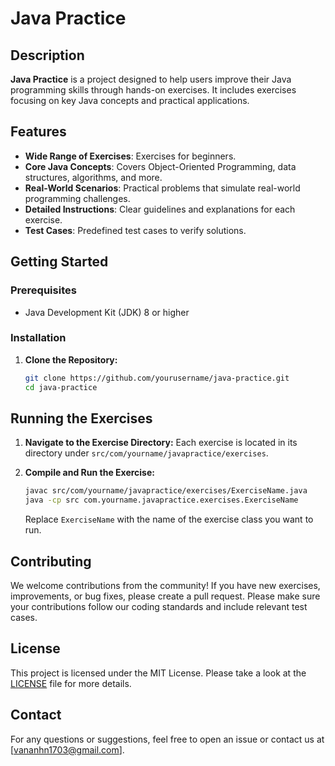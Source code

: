# Java Practice

## Description

**Java Practice** is a project designed to help users improve their Java programming skills through hands-on exercises. It includes exercises focusing on key Java concepts and practical applications.

## Features

- **Wide Range of Exercises**: Exercises for beginners.
- **Core Java Concepts**: Covers Object-Oriented Programming, data structures, algorithms, and more.
- **Real-World Scenarios**: Practical problems that simulate real-world programming challenges.
- **Detailed Instructions**: Clear guidelines and explanations for each exercise.
- **Test Cases**: Predefined test cases to verify solutions.

## Getting Started

### Prerequisites

- Java Development Kit (JDK) 8 or higher

### Installation

1. **Clone the Repository:**
   ```bash
   git clone https://github.com/yourusername/java-practice.git
   cd java-practice
   ```

## Running the Exercises

1. **Navigate to the Exercise Directory:**
   Each exercise is located in its directory under `src/com/yourname/javapractice/exercises`.

2. **Compile and Run the Exercise:**
   ```bash
   javac src/com/yourname/javapractice/exercises/ExerciseName.java
   java -cp src com.yourname.javapractice.exercises.ExerciseName
   ```

   Replace `ExerciseName` with the name of the exercise class you want to run.

## Contributing

We welcome contributions from the community! If you have new exercises, improvements, or bug fixes, please create a pull request. Please make sure your contributions follow our coding standards and include relevant test cases.

## License

This project is licensed under the MIT License. Please take a look at the [LICENSE](LICENSE) file for more details.

## Contact

For any questions or suggestions, feel free to open an issue or contact us at [vananhn1703@gmail.com].
